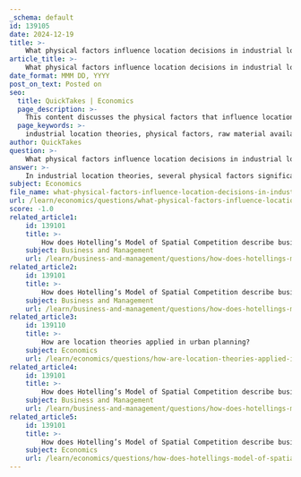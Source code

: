 ```yaml
---
_schema: default
id: 139105
date: 2024-12-19
title: >-
    What physical factors influence location decisions in industrial location theories?
article_title: >-
    What physical factors influence location decisions in industrial location theories?
date_format: MMM DD, YYYY
post_on_text: Posted on
seo:
  title: QuickTakes | Economics
  page_description: >-
    This content discusses the physical factors that influence location decisions in industrial location theories, highlighting the importance of raw material availability, transportation facilities, land and water supply, labor availability, and power supply in optimizing industrial operations.
  page_keywords: >-
    industrial location theories, physical factors, raw material availability, transportation facilities, land availability, water supply, labor availability, power supply, geographical factors, production costs
author: QuickTakes
question: >-
    What physical factors influence location decisions in industrial location theories?
answer: >-
    In industrial location theories, several physical factors significantly influence location decisions. These factors can be broadly categorized into geographical factors, which are essential for determining the optimal site for industrial activities. Here are some key physical factors:\n\n1. **Raw Material Availability**: Proximity to raw materials is crucial for industries that rely heavily on specific inputs. The closer the industry is to its raw materials, the lower the transportation costs and the more efficient the production process. This is particularly important for industries such as mining, agriculture, and manufacturing.\n\n2. **Transportation Facilities**: Access to efficient transportation networks (roads, railways, ports, and airports) is vital for the movement of goods and materials. Industries prefer locations that minimize transportation costs, which can significantly impact overall production costs. Alfred Weber's Least Cost Theory emphasizes the importance of transportation costs in determining industrial location.\n\n3. **Land Availability**: The availability of suitable land for industrial development is another critical factor. Industries require adequate space for their operations, including manufacturing facilities, warehouses, and logistics. The cost and suitability of land can vary significantly based on location.\n\n4. **Water Supply**: For many industries, especially those in food processing and manufacturing, a reliable water supply is essential. Industries often seek locations near water bodies or areas with sufficient water resources to meet their operational needs.\n\n5. **Labor Availability**: While labor is often considered a socio-economic factor, the physical characteristics of a location can influence the availability of skilled labor. Areas with educational institutions or training centers may attract a workforce with the necessary skills for specific industries.\n\n6. **Power Supply**: Access to reliable and affordable energy sources is crucial for industrial operations. Industries often prefer locations with established power infrastructure to ensure uninterrupted production.\n\nThese physical factors, combined with economic, social, and political considerations, play a significant role in shaping industrial location decisions. Understanding these factors is essential for businesses aiming to optimize their operational efficiency and cost-effectiveness.
subject: Economics
file_name: what-physical-factors-influence-location-decisions-in-industrial-location-theories.md
url: /learn/economics/questions/what-physical-factors-influence-location-decisions-in-industrial-location-theories
score: -1.0
related_article1:
    id: 139101
    title: >-
        How does Hotelling’s Model of Spatial Competition describe business location decisions?
    subject: Business and Management
    url: /learn/business-and-management/questions/how-does-hotellings-model-of-spatial-competition-describe-business-location-decisions
related_article2:
    id: 139101
    title: >-
        How does Hotelling’s Model of Spatial Competition describe business location decisions?
    subject: Business and Management
    url: /learn/business-and-management/questions/how-does-hotellings-model-of-spatial-competition-describe-business-location-decisions
related_article3:
    id: 139110
    title: >-
        How are location theories applied in urban planning?
    subject: Economics
    url: /learn/economics/questions/how-are-location-theories-applied-in-urban-planning
related_article4:
    id: 139101
    title: >-
        How does Hotelling’s Model of Spatial Competition describe business location decisions?
    subject: Business and Management
    url: /learn/business-and-management/questions/how-does-hotellings-model-of-spatial-competition-describe-business-location-decisions
related_article5:
    id: 139101
    title: >-
        How does Hotelling’s Model of Spatial Competition describe business location decisions?
    subject: Economics
    url: /learn/economics/questions/how-does-hotellings-model-of-spatial-competition-describe-business-location-decisions
---
```


&nbsp;
